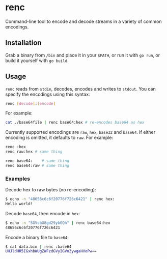 # renc

Command-line tool to encode and decode streams in a variety of common encodings.

## Installation

Grab a binary from `/bin` and place it in your `$PATH`, or run it with `go run`, or build it yourself
with `go build`.

## Usage

`renc` reads from `stdin`, decodes, encodes and writes to `stdout`. You can specify the encodings
using this syntax:

```bash
renc [decode]:[encode]
```

For example:

```bash
cat ./base64file | renc base64:hex # re-encodes base64 as hex
```

Currently supported encodings are `raw`, `hex`, `base32` and `base64`. If either encoding is
omitted, it defaults to `raw`. For example:

```bash
renc :hex
renc raw:hex # same thing
```
```bash
renc base64:    # same thing
renc base64:raw # same thing
```

### Examples

Decode hex to raw bytes (no re-encoding):
```bash
$ echo -n "48656c6c6f20776f726c6421" | renc hex:
Hello world!
```

Decode `base64`, then encode in `hex`:

```bash
$ echo -n "SGVsbG8gd29ybGQh" | renc base64:hex
48656c6c6f20776f726c6421
```

Encode a binary file to `base64`:

```bash
$ cat data.bin | renc :base64
UHJldHR5IGxhbWUgZWFzdGVyIGVnZywgaHVoPw==
```
